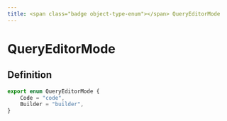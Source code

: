 ```yaml
---
title: <span class="badge object-type-enum"></span> QueryEditorMode
---
```

# <span class="badge object-type-enum"></span> QueryEditorMode

## Definition

```typescript
export enum QueryEditorMode {
	Code = "code",
	Builder = "builder",
}

```
